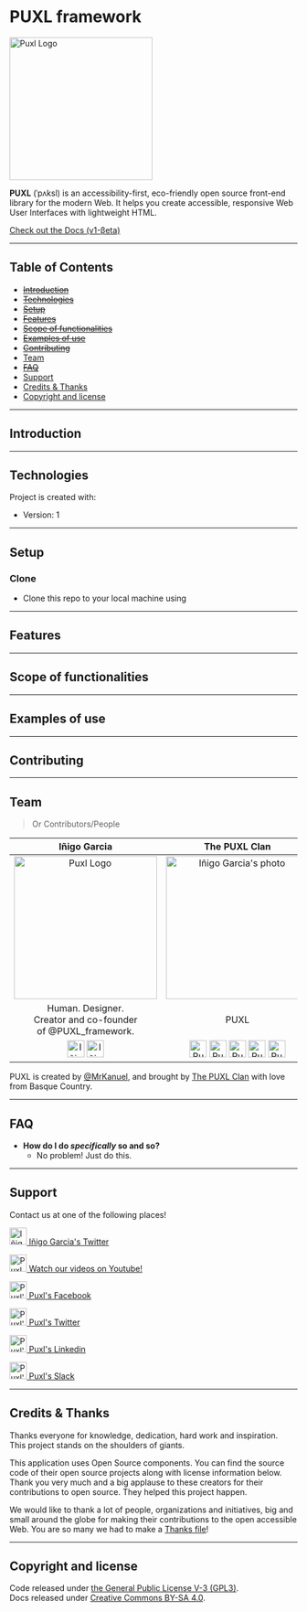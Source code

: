 # PUXL framework
  <a href="https://puxl.io/"><img src="https://puxl.io/img/logo/puxl.svg" alt="Puxl Logo" width=250></a>

  **PUXL** (ˈpʌksl) is an accessibility-first, eco-friendly open source front-end library for the modern Web. It helps you create accessible, responsive Web User Interfaces with lightweight HTML.  

  [Check out the Docs (v1-βeta)](https://puxl.io/docs/v1-beta/)

---

## Table of Contents 

  - ~~[Introduction](#Introduction)~~  
  - ~~[Technologies](#Technologies)~~  
  - ~~[Setup](#Setup)~~  
  - ~~[Features](#Features)~~  
  - ~~[Scope of functionalities](#Scope-of-functionalities)~~  
  - ~~[Examples of use](#Examples-of-use)~~  
  - ~~[Contributing](#Contributing)~~  
  - [Team](#Team)  
  - ~~[FAQ](#FAQ)~~  
  - [Support](#Support)  
  - [Credits & Thanks](#Credits-&-Thanks)  
  - [Copyright and license](#Copyright-and-license)  

---

## Introduction

---

## Technologies

  Project is created with:
  * Version: 1
  
---

## Setup

  ### Clone

  - Clone this repo to your local machine using

---

## Features

---

## Scope of functionalities

---

## Examples of use

---

## Contributing

---

## Team

  > Or Contributors/People

  | Iñigo Garcia | The PUXL Clan |  
  | :---: |:---:|  
  | <img src="https://avatars1.githubusercontent.com/u/11219677?s=400&u=58da6fc5e43848768ccdb3597cc1f4246beafb8c&v=4" alt="Puxl Logo" width=250> | <img src="https://puxl.io/img/logo/puxl.svg" alt="Iñigo Garcia's photo" width=250> |  
  | Human. Designer.<br>Creator and co-founder<br>of @PUXL_framework. | PUXL |  
  | <a href="https://twitter.com/mrkanuel"><img src="https://puxl.io/img/logo/twitter.svg" alt="Iñigo's Twitter" width=30></a> <a href="https://github.com/MrKanuel"><img src="https://puxl.io/img/logo/github.svg" alt="Iñigo's GitHub" width=30></a> | <a href="https://www.youtube.com/channel/UCKf093lz3NY-JZRvh-JGwdA"><img src="https://puxl.io/img/logo/youtube.svg" alt="Puxl on Youtube" width=30></a> <a href="https://www.facebook.com/puxla11y/"><img src="https://puxl.io/img/logo/facebook.svg" alt="Puxl's Facebook" width=30></a> <a href="https://twitter.com/puxla11y"><img src="https://puxl.io/img/logo/twitter.svg" alt="Puxl's Twitter" width=30></a> <a href="https://www.linkedin.com/company/puxl/"><img src="https://puxl.io/img/logo/linkedin.svg" alt="Puxl Slack" width=30></a> <a href="https://puxlframework.slack.com/join/shared_invite/zt-6wuia0nl-2DUSBgjwYRwWH9yVviAosQ#/"><img src="https://puxl.io/img/logo/slack.svg" alt="Puxl Slack" width=30></a> |


  PUXL is created by [@MrKanuel](https://twitter.com/mrkanuel), and brought by [The PUXL Clan](https://twitter.com/PUXL_framework/lists/puxl-clan/members) with love from Basque Country.

---

## FAQ

  - **How do I do *specifically* so and so?**
      - No problem! Just do this.
---

## Support

  Contact us at one of the following places!

  <a href="https://twitter.com/mrkanuel"><img src="https://puxl.io/img/logo/twitter.svg" alt="Iñigo's Twitter" width=30> Iñigo Garcia's Twitter</a>  
  
  <a href="https://www.youtube.com/channel/UCKf093lz3NY-JZRvh-JGwdA"><img src="https://puxl.io/img/logo/youtube.svg" alt="Puxl on Youtube" width=30> Watch our videos on Youtube!</a>  
  
  <a href="https://www.facebook.com/puxla11y/"><img src="https://puxl.io/img/logo/facebook.svg" alt="Puxl's Facebook" width=30> Puxl's Facebook</a>  
  
  <a href="https://twitter.com/puxla11y"><img src="https://puxl.io/img/logo/twitter.svg" alt="Puxl's Twitter" width=30> Puxl's Twitter</a>  
  
  <a href="https://www.linkedin.com/company/puxl/"><img src="https://puxl.io/img/logo/linkedin.svg" alt="Puxl's Linkedin" width=30> Puxl's Linkedin</a>  
  
  <a href="https://puxlframework.slack.com/join/shared_invite/zt-6wuia0nl-2DUSBgjwYRwWH9yVviAosQ#/"><img src="https://puxl.io/img/logo/slack.svg" alt="Puxl's Slack" width=30> Puxl's Slack</a>  

---

## Credits & Thanks

  Thanks everyone for knowledge, dedication, hard work and inspiration.  
  This project stands on the shoulders of giants.

  This application uses Open Source components. You can find the source code of their open source projects along with license information below.  
  Thank you very much and a big applause to these creators for their contributions to open source. They helped this project happen.  

  We would like to thank a lot of people, organizations and initiatives, big and small around the globe for making their contributions to the open accessible Web. You are so many we had to make a [Thanks file](https://github.com/puxl/puxl-framework/blob/testing/thanks.md)!

---

## Copyright and license

  Code released under [the General Public License V-3 (GPL3)](https://github.com/puxl/puxl-framework/blob/master/LICENSE).  
  Docs released under [Creative Commons BY-SA 4.0](https://creativecommons.org/licenses/by-sa/4.0/).

